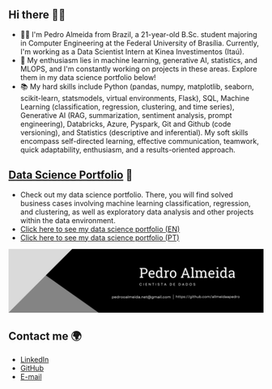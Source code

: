 ## Hi there 🙋🏻

- 👨‍💻 I'm Pedro Almeida from Brazil, a 21-year-old B.Sc. student majoring in Computer Engineering at the Federal University of Brasília. Currently, I'm working as a Data Scientist Intern at Kinea Investimentos (Itaú).
- 🤩 My enthusiasm lies in machine learning, generative AI, statistics, and MLOPS, and I'm constantly working on projects in these areas. Explore them in my data science portfolio below!
- 📚 My hard skills include Python (pandas, numpy, matplotlib, seaborn, scikit-learn, statsmodels, virtual environments, Flask), SQL, Machine Learning (classification, regression, clustering, and time series), Generative AI (RAG, summarization, sentiment analysis, prompt engineering), Databricks, Azure, Pyspark, Git and Github (code versioning), and Statistics (descriptive and inferential). My soft skills encompass self-directed learning, effective communication, teamwork, quick adaptability, enthusiasm, and a results-oriented approach.

## [**Data Science Portfolio**](https://github.com/allmeidaapedro/Data-Science-Porfolio) :game_die:

- Check out my data science portfolio. There, you will find solved business cases involving machine learning classification, regression, and clustering, as well as exploratory data analysis and other projects within the data environment.
- [Click here to see my data science portfolio (EN)](https://github.com/allmeidaapedro/Data-Science-Porfolio)
- [Click here to see my data science portfolio (PT)](https://github.com/allmeidaapedro/Portfolio-Ciencia-de-Dados)

<img src="https://github.com/allmeidaapedro/Portfolio-Ciencia-de-Dados/blob/main/images/Black%20Modern%20Personal%20LinkedIn%20Banner.png">

## Contact me 🌍
* [LinkedIn](https://www.linkedin.com/in/pedro-almeida-ds/)  
* [GitHub](https://github.com/allmeidaapedro)
* [E-mail](pedrooalmeida.net@gmail.com)
